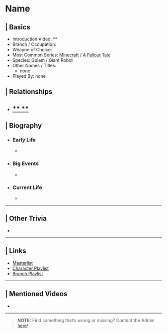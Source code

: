 # Name  


## | Basics  
- Introduction Video: **  
- Branch / Occupation:   
- Weapon of Choice:   
- Most Common Series: [Minecraft](6.Series/Minecraft.html) / [A Fallout Tale](6.Series/Tale_Series.html)
- Species: Golem / Giant Robot  
- Other Names / Titles:   
  - none  
- Played By: none  


## | Relationships  
- [** **]()  
  - 


## | Biography  
- ### Early Life  
  -   
- ### Big Events  
  -   
- ### Current Life  
  -   

----

## | Other Trivia  
-   

----

## | Links  
- [Masterlist]()  
- [Character Playlist]()  
- [Branch Playlist]()  

----

## | Mentioned Videos
- []()

----

> **NOTE:** Find something that’s wrong or missing? Contact the Admin [here](../chapter_2.md)!